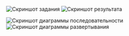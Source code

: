 ![Скриншот задания](/task)
![Скриншот результата](/result)

![Cкриншот диаграммы последовательности](/sequence_result)
![Скриншот диаграммы развертывания](/deployment_result)
